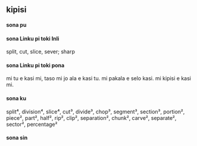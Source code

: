 ## kipisi

#### sona pu



#### sona Linku pi toki Inli

split, cut, slice, sever; sharp

#### sona Linku pi toki pona

mi tu e kasi mi, taso mi jo ala e kasi tu. mi pakala e selo kasi. mi kipisi e kasi mi.

#### sona ku

split⁴, division⁴, slice⁴, cut³, divide³, chop³, segment³, section³, portion², piece², part², half², rip², clip², separation², chunk², carve², separate², sector², percentage²

#### sona sin

